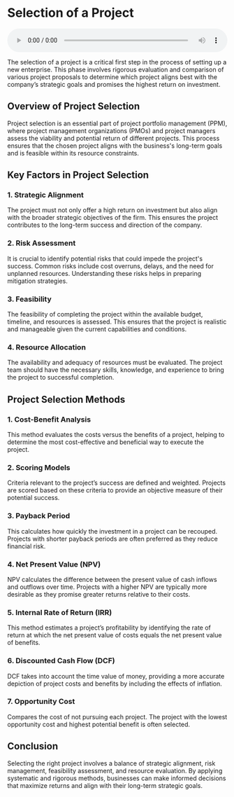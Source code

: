 # Selection of a Project

<audio controls style="width: 100%;">
  <source src="../../../../../audio/4th_sem/ED/Unit-5 New Venture Creation and Promotion/5.b Selection of a Project.mp3" type="audio/mpeg">
  Your browser does not support the audio element.
</audio>


The selection of a project is a critical first step in the process of setting up a new enterprise. This phase involves rigorous evaluation and comparison of various project proposals to determine which project aligns best with the company’s strategic goals and promises the highest return on investment.

## Overview of Project Selection

Project selection is an essential part of project portfolio management (PPM), where project management organizations (PMOs) and project managers assess the viability and potential return of different projects. This process ensures that the chosen project aligns with the business's long-term goals and is feasible within its resource constraints.

## Key Factors in Project Selection

### 1. Strategic Alignment
The project must not only offer a high return on investment but also align with the broader strategic objectives of the firm. This ensures the project contributes to the long-term success and direction of the company.

### 2. Risk Assessment
It is crucial to identify potential risks that could impede the project's success. Common risks include cost overruns, delays, and the need for unplanned resources. Understanding these risks helps in preparing mitigation strategies.

### 3. Feasibility
The feasibility of completing the project within the available budget, timeline, and resources is assessed. This ensures that the project is realistic and manageable given the current capabilities and conditions.

### 4. Resource Allocation
The availability and adequacy of resources must be evaluated. The project team should have the necessary skills, knowledge, and experience to bring the project to successful completion.

## Project Selection Methods

### 1. Cost-Benefit Analysis
This method evaluates the costs versus the benefits of a project, helping to determine the most cost-effective and beneficial way to execute the project.

### 2. Scoring Models
Criteria relevant to the project’s success are defined and weighted. Projects are scored based on these criteria to provide an objective measure of their potential success.

### 3. Payback Period
This calculates how quickly the investment in a project can be recouped. Projects with shorter payback periods are often preferred as they reduce financial risk.

### 4. Net Present Value (NPV)
NPV calculates the difference between the present value of cash inflows and outflows over time. Projects with a higher NPV are typically more desirable as they promise greater returns relative to their costs.

### 5. Internal Rate of Return (IRR)
This method estimates a project’s profitability by identifying the rate of return at which the net present value of costs equals the net present value of benefits.

### 6. Discounted Cash Flow (DCF)
DCF takes into account the time value of money, providing a more accurate depiction of project costs and benefits by including the effects of inflation.

### 7. Opportunity Cost
Compares the cost of not pursuing each project. The project with the lowest opportunity cost and highest potential benefit is often selected.

## Conclusion

Selecting the right project involves a balance of strategic alignment, risk management, feasibility assessment, and resource evaluation. By applying systematic and rigorous methods, businesses can make informed decisions that maximize returns and align with their long-term strategic goals.
